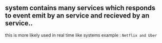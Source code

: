 ## system contains many services which responds to event emit by an service and recieved by an service..
this is more likely used in real time like systems 
example : `Netflix and Uber` 
